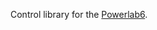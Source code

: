 Control library for the [Powerlab6][pl6].

[pl6]: http://www.revolectrix.com/pl6_description_tab.htm
